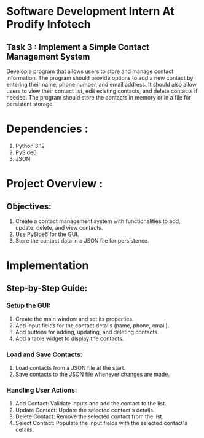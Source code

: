 # Software Development Intern At Prodify Infotech 
## Task 3 : Implement a Simple Contact Management System
Develop a program that allows users to store and manage contact information. The program should provide options to add a new contact by entering their name, phone number, and email address. It should also allow users to view their contact list, edit existing contacts, and delete contacts if needed. The program should store the contacts in memory or in a file for persistent storage.

# Dependencies :
1. Python 3.12
2. PySide6
3. JSON

# Project Overview :
## Objectives:
1. Create a contact management system with functionalities to add, update, delete, and view contacts.
2. Use PySide6 for the GUI.
3. Store the contact data in a JSON file for persistence.

# Implementation
## Step-by-Step Guide:
### Setup the GUI:

1. Create the main window and set its properties.
2. Add input fields for the contact details (name, phone, email).
3. Add buttons for adding, updating, and deleting contacts.
4. Add a table widget to display the contacts.

### Load and Save Contacts:

1. Load contacts from a JSON file at the start.
2. Save contacts to the JSON file whenever changes are made.

### Handling User Actions:

1. Add Contact: Validate inputs and add the contact to the list.
2. Update Contact: Update the selected contact's details.
3. Delete Contact: Remove the selected contact from the list.
4. Select Contact: Populate the input fields with the selected contact's details.

